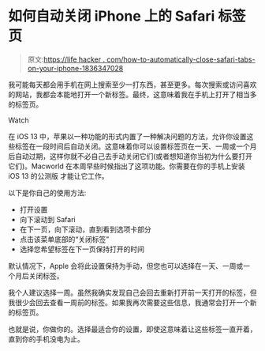 # 如何自动关闭 iPhone 上的 Safari 标签页

> 原文:[https://life hacker . com/how-to-automatically-close-safari-tabs-on-your-iphone-1836347028](https://lifehacker.com/how-to-automatically-close-safari-tabs-on-your-iphone-1836347028)

我可能每天都会用手机在网上搜索至少一打东西，甚至更多。每次搜索或访问喜欢的网站，我都会本能地打开一个新标签。最终，这意味着我在手机上打开了相当多的标签页。

Watch

在 iOS 13 中，苹果以一种功能的形式内置了一种解决问题的方法，允许你设置这些标签在一段时间后自动关闭。这意味着你可以设置标签页在一天、一周或一个月后自动过期，这样你就不必自己去手动关闭它们(或者想知道你当初为什么要打开它们)。Macworld 在本周早些时候指出了这项功能。你需要在你的手机上安装 iOS 13 的公测版 才能让它工作。

以下是你自己的使用方法:

*   打开设置
*   向下滚动到 Safari
*   在下一页，向下滚动，直到看到选项卡部分
*   点击该菜单底部的“关闭标签”
*   选择您希望标签在下一页保持打开的时间

默认情况下，Apple 会将此设置保持为手动，但您也可以选择在一天、一周或一个月后关闭标签。

我个人建议选择一周。虽然我确实发现自己会回去重新打开前一天打开的标签，但我很少会回去查看一周前的标签。如果我再次需要这些信息，我通常会打开一个新的标签页。

也就是说，你做你的。选择最适合你的设置，即使这意味着让这些标签一直开着，直到你的手机没电为止。